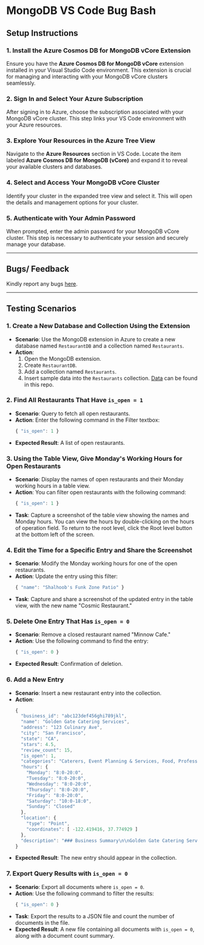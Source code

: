 # MongoDB VS Code Bug Bash

## Setup Instructions

### 1. **Install the Azure Cosmos DB for MongoDB vCore Extension**
Ensure you have the **Azure Cosmos DB for MongoDB vCore** extension installed in your Visual Studio Code environment. This extension is crucial for managing and interacting with your MongoDB vCore clusters seamlessly.

### 2. **Sign In and Select Your Azure Subscription**
After signing in to Azure, choose the subscription associated with your MongoDB vCore cluster. This step links your VS Code environment with your Azure resources.

### 3. **Explore Your Resources in the Azure Tree View**
Navigate to the **Azure Resources** section in VS Code. Locate the item labeled **Azure Cosmos DB for MongoDB (vCore)** and expand it to reveal your available clusters and databases.

### 4. **Select and Access Your MongoDB vCore Cluster**
Identify your cluster in the expanded tree view and select it. This will open the details and management options for your cluster.

### 5. **Authenticate with Your Admin Password**
When prompted, enter the admin password for your MongoDB vCore cluster. This step is necessary to authenticate your session and securely manage your database.

---

## Bugs/ Feedback
Kindly report any bugs [here](https://msdata.visualstudio.com/ba574a88-a171-48e0-8fcb-5fef6d23739c/_workitems/create/Bug?templateId=719fd0fc-f4ea-48ba-8be9-cfe2ab3061d1&ownerId=6ab390ff-a326-49d7-8722-b92a14912596).

---
## Testing Scenarios
### 1. **Create a New Database and Collection Using the Extension**
   - **Scenario**: Use the MongoDB extension in Azure to create a new database named `RestaurantDB` and a collection named `Restaurants`.
   - **Action**: 
     1. Open the MongoDB extension.
     2. Create `RestaurantDB`.
     3. Add a collection named `Restaurants`.
     4. Insert sample data into the `Restaurants` collection. [Data](https://github.com/khelanmodi/mongo-vs-code-bug-bash/blob/main/business_demo.json) can be found in this repo. 

### 2. **Find All Restaurants That Have `is_open = 1`**
   - **Scenario**: Query to fetch all open restaurants.
   - **Action**: Enter the following command in the Filter textbox: 
     ```javascript
     { "is_open": 1 }
     ```
   - **Expected Result**: A list of open restaurants.

### 3. **Using the Table View, Give Monday's Working Hours for Open Restaurants**
   - **Scenario**: Display the names of open restaurants and their Monday working hours in a table view.
   - **Action**: You can filter open restaurants with the following command: 
     ```javascript
     { "is_open": 1 }
     ```
   - **Task**: Capture a screenshot of the table view showing the names and Monday hours. You can view the hours by double-clicking on the hours of operation field. To return to the root level, click the Root level button at the bottom left of the screen.

### 4. **Edit the Time for a Specific Entry and Share the Screenshot**
   - **Scenario**: Modify the Monday working hours for one of the open restaurants.
   - **Action**: Update the entry using this filter:
     ```javascript
     { "name": "Shalhoob's Funk Zone Patio" }
     ```
   - **Task**: Capture and share a screenshot of the updated entry in the table view, with the new name "Cosmic Restaurant."

### 5. **Delete One Entry That Has `is_open = 0`**
   - **Scenario**: Remove a closed restaurant named "Minnow Cafe."
   - **Action**: Use the following command to find the entry:
     ```javascript
     { "is_open": 0 }
     ```
   - **Expected Result**: Confirmation of deletion.

### 6. **Add a New Entry**
   - **Scenario**: Insert a new restaurant entry into the collection.
   - **Action**:
     ```javascript
     {
       "business_id": "abc123def456ghi789jkl",
       "name": "Golden Gate Catering Services",
       "address": "123 Culinary Ave",
       "city": "San Francisco",
       "state": "CA",
       "stars": 4.5,
       "review_count": 15,
       "is_open": 1,
       "categories": "Caterers, Event Planning & Services, Food, Professional Services",
       "hours": {
         "Monday": "8:0-20:0",
         "Tuesday": "8:0-20:0",
         "Wednesday": "8:0-20:0",
         "Thursday": "8:0-20:0",
         "Friday": "8:0-20:0",
         "Saturday": "10:0-18:0",
         "Sunday": "Closed"
       },
       "location": {
         "type": "Point",
         "coordinates": [ -122.419416, 37.774929 ]
       },
       "description": "### Business Summary\n\nGolden Gate Catering Services, based in San Francisco, CA, is renowned for delivering exquisite culinary experiences for a variety of events. ..."
     }
     ```
   - **Expected Result**: The new entry should appear in the collection.

### 7. **Export Query Results with `is_open = 0`**
   - **Scenario**: Export all documents where `is_open = 0`.
   - **Action**: Use the following command to filter the results:
     ```javascript
     { "is_open": 0 }
     ```
   - **Task**: Export the results to a JSON file and count the number of documents in the file.
   - **Expected Result**: A new file containing all documents with `is_open = 0`, along with a document count summary.
